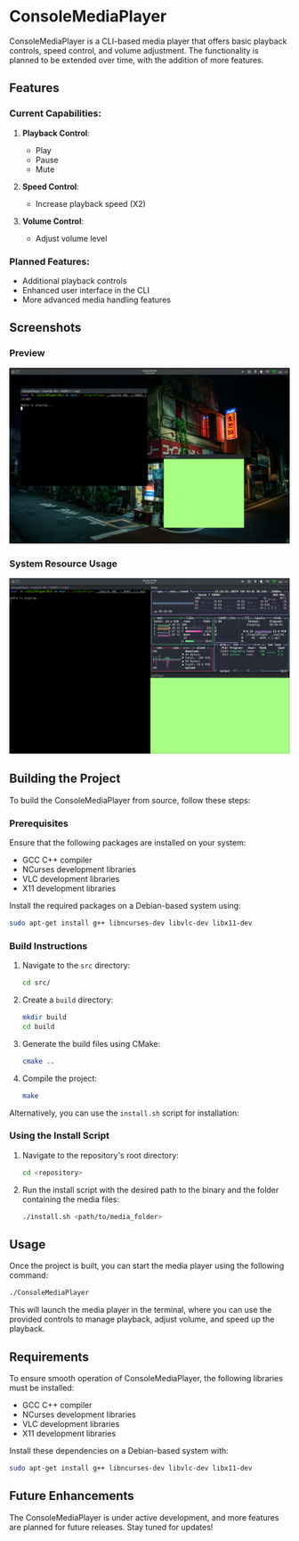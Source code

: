# ConsoleMediaPlayer

ConsoleMediaPlayer is a CLI-based media player that offers basic playback controls, speed control, and volume adjustment. The functionality is planned to be extended over time, with the addition of more features.

## Features

### Current Capabilities:
1. **Playback Control**:
   - Play
   - Pause
   - Mute
   
2. **Speed Control**:
   - Increase playback speed (X2)

3. **Volume Control**:
   - Adjust volume level

### Planned Features:
- Additional playback controls
- Enhanced user interface in the CLI
- More advanced media handling features

## Screenshots

### Preview
![Preview](screenshots/example.png)

### System Resource Usage
![System resource usage](screenshots/system_resource_usage.png)

## Building the Project

To build the ConsoleMediaPlayer from source, follow these steps:

### Prerequisites
Ensure that the following packages are installed on your system:
- GCC C++ compiler
- NCurses development libraries
- VLC development libraries
- X11 development libraries

Install the required packages on a Debian-based system using:
```sh
sudo apt-get install g++ libncurses-dev libvlc-dev libx11-dev
```

### Build Instructions

1. Navigate to the `src` directory:
    ```sh
    cd src/
    ```

2. Create a `build` directory:
    ```sh
    mkdir build
    cd build
    ```

3. Generate the build files using CMake:
    ```sh
    cmake ..
    ```

4. Compile the project:
    ```sh
    make
    ```

Alternatively, you can use the `install.sh` script for installation:

### Using the Install Script

1. Navigate to the repository's root directory:
    ```sh
    cd <repository>
    ```

2. Run the install script with the desired path to the binary and the folder containing the media files:
    ```sh
    ./install.sh <path/to/media_folder>
    ```

## Usage

Once the project is built, you can start the media player using the following command:
```sh
./ConsoleMediaPlayer
```

This will launch the media player in the terminal, where you can use the provided controls to manage playback, adjust volume, and speed up the playback.

## Requirements

To ensure smooth operation of ConsoleMediaPlayer, the following libraries must be installed:
- GCC C++ compiler
- NCurses development libraries
- VLC development libraries
- X11 development libraries

Install these dependencies on a Debian-based system with:
```sh
sudo apt-get install g++ libncurses-dev libvlc-dev libx11-dev
```

## Future Enhancements

The ConsoleMediaPlayer is under active development, and more features are planned for future releases. Stay tuned for updates!
